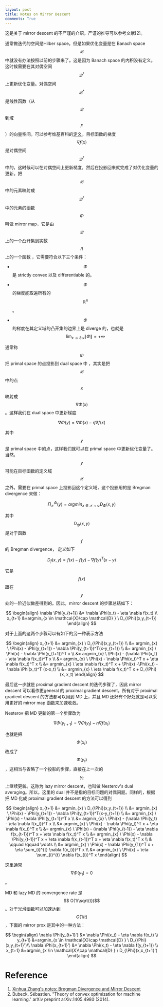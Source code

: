 ```yaml
---
layout: post
title: Notes on Mirror Descent
comments: True
---
```


这是关于 mirror descent 的不严谨的介绍。严谨的推导可以参考文献[2]。

通常做迭代的空间是Hilber space。但是如果优化变量是在 Banach space $$ \mathcal{B}$$ 中就没有办法按照以前的步骤来了。这是因为 Banach space 的内积没有定义。这时候需要在其对偶空间 $$ \mathcal{B}^*$$ 上更新优化变量。对偶空间 $$ \mathcal{B}^*$$ 是线性函数（从 $$ \mathcal{B}$$ 到域 $$ F$$ ）的向量空间。可以参考维基百科的[定义](https://en.wikipedia.org/wiki/Dual_space)。目标函数的梯度 $$ \nabla f(x)$$ 是对偶空间 $$ \mathcal{B}^*$$ 中的，这时候可以在对偶空间上更新梯度，然后在投影回来就完成了对优化变量的更新。把 $$ \mathcal{B}$$ 中的元素映射成 $$ \mathcal{B}^*$$ 中的元素的函数 $$ \Phi$$ 叫做 mirror map，它是由 $$ \mathcal{B}$$ 上的一个凸开集到实数 $$ R$$ 上的一个函数 ，它需要符合以下三个条件：

- $$ \Phi$$ 是 strictly convex 以及 differentiable 的。

- $$ \Phi$$ 的梯度能取遍所有的 $$ \mathbb{R}^n$$。

- $$ \Phi$$ 的梯度在其定义域的凸开集的边界上是 diverge 的，也就是 $$\lim_{x \to \partial{\mathcal{D}} } \|\Phi\| = + \infty$$

通常称 $$\Phi $$ 把 primal space 的点投影到 dual space 中 ，其实是把  $$ \mathcal{B}$$ 中的点 $$ x$$ 映射成 $$ \nabla \Phi(x)$$ 。这样我们在 dual space 中更新梯度

 $$ \nabla \Phi(y) = \nabla \Phi(x) - \eta \nabla f(x)$$

其中 $$ y$$ 是 primal space 中的点，这样我们就可以在 primal space 中更新优化变量了。当然，$$ y$$ 可能在目标函数的定义域 $$ \mathcal{X}$$ 之外，需要在 primal space 上投影回这个定义域，这个投影用的是 Bregman divergence 来做：

$$
\Pi_{\mathcal{X}}^{\Phi}(y)= argmin_{x \in \mathcal{X}\cap \mathcal{D} } D_{\Phi}(x,y)
$$

其中 $$ D_{\Phi}(x,y)$$ 是对于函数 $$ f$$ 的 Bregman divergence， 定义如下

$$
D_{f}(x,y) = f(x) - f(y) - \nabla f(y)^T(x-y)
$$

它是 $$ f(x)$$ 跟在 $$ y$$ 处的一阶近似做差得到的。因此，mirror descent 的步骤总结如下：

$$
\begin{align}
\nabla \Phi(y_{t+1}) &= \nabla \Phi(x_t) - \eta \nabla f(x_t) \\
x_{t+1} &=argmin_{x \in \mathcal{X}\cap \mathcal{D} } \ D_{\Phi}(x,y_{t+1})
\end{align}
$$

对于上面的这两个步骤可以有如下的另一种表示方法

$$
\begin{align}
x_{t+1} &= argmin_{x} \ D_{\Phi}(x,y_{t+1}) \\
&= argmin_{x} \ \Phi(x) - \Phi(y_{t+1}) - \nabla \Phi(y_{t+1})^T(x-y_{t+1}) \\
&= argmin_{x} \ \Phi(x)  - \nabla \Phi(y_{t+1})^T x \\
&= argmin_{x} \ \Phi(x)  -  (\nabla \Phi(x_t) - \eta \nabla f(x_t))^T x \\
&= argmin_{x} \ \Phi(x)  -  \nabla \Phi(x_t)^T x + \eta \nabla f(x_t)^T x \\
&= argmin_{x} \ \eta \nabla f(x_t)^T x + \Phi(x) -\Phi(x_t) -  \nabla \Phi(x_t)^T (x-x_t)   \\
&= argmin_{x} \ \eta \nabla f(x_t)^T x  + D_{\Phi}(x, x_t)
\end{align}
$$

最后这一步就是 proximal gradient descent  的迭代步骤了，因此 mirror descent 可以看作更general 的 proximal gradient descent。所有对于 proximal gradient descent 的方法都可以用到 MD 上，并且 MD 还好有个好处就是可以采用更好的 mirror map 函数来加速收敛。


Nesterov 把 MD 更新的第一个步骤改为

$$
\nabla \Phi(y_{t+1}) = \nabla \Phi(y_t) - \eta \nabla f(x_t)
$$

也就是把 $$ \Phi(x_t)$$ 改成了 $$ \Phi(y_t)$$，这相当与省略了一个投影的步骤，直接在上一次的 $$ y_t$$ 上继续更新。这称为 lazy mirror descent，也叫做 Nesterov's dual averaging。所以，这里的 dual 并不是指的目标问题的对偶问题。同样的，根据把 MD 化成 proximal gradient descent  的方法可以得到

$$
\begin{align}
x_{t+1} &= argmin_{x} \ D_{\Phi}(x,y_{t+1}) \\
&= argmin_{x} \ \Phi(x) - \Phi(y_{t+1}) - \nabla \Phi(y_{t+1})^T(x-y_{t+1}) \\
&= argmin_{x} \ \Phi(x)  - \nabla \Phi(y_{t+1})^T x \\
&= argmin_{x} \ \Phi(x)  -  (\nabla \Phi(y_t) - \eta \nabla f(x_t))^T x \\
&= argmin_{x} \ \Phi(x)  -  \nabla \Phi(y_t)^T x + \eta \nabla f(x_t)^T x \\
&= argmin_{x} \ \Phi(x)  -  (\nabla \Phi(y_{t-1}) - \eta \nabla f(x_{t-1}))^T x + \eta \nabla f(x_t)^T x \\
&= argmin_{x} \ \Phi(x)  -  \nabla \Phi(y_{t-1})^T x + \eta \nabla f(x_{t-1})^T x + \eta \nabla f(x_t)^T x \\
& \qquad \qquad  \vdots \\
&= argmin_{x} \ \Phi(x)  -  \nabla \Phi(y_{1})^T x + \eta \sum_{i}^{t} \nabla f(x_{i})^T x \\
&= argmin_{x} \ \Phi(x)  + \eta \sum_{i}^{t} \nabla f(x_{i})^T x 
\end{align}
$$

这里通常 $$ \nabla \Phi(y_{1})=0$$。

MD 和 lazy MD 的 convergence rate 是 $$ O(1/\sqrt{t})$$。对于光滑函数可以加速达到 $$ O(1/t)$$，下面的 mirror prox 是其中的一种方法：

$$
\begin{align}
\nabla \Phi(y_{t+1}') &= \nabla \Phi(x_t) - \eta \nabla f(x_t) \\
y_{t+1} &=argmin_{x \in \mathcal{X}\cap \mathcal{D} } \ D_{\Phi}(x,y_{t+1}')\\
\nabla \Phi(x_{t+1}') &= \nabla \Phi(x_t) - \eta \nabla f(y_{t+1}) \\
x_{t+1} &=argmin_{x \in \mathcal{X}\cap \mathcal{D} } \ D_{\Phi}(x,x_{t+1}')
\end{align}
$$



# Reference
1. [Xinhua Zhang's notes: Bregman Divergence and Mirror Descent](http://users.cecs.anu.edu.au/~xzhang/teaching/bregman.pdf)
2. Bubeck, Sébastien. "Theory of convex optimization for machine learning." arXiv preprint arXiv:1405.4980 (2014).
